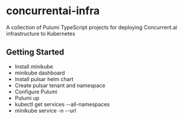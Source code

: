 # concurrentai-infra

A collection of Pulumi TypeScript projects for deploying Concurrent.ai infrastructure to Kubernetes

## Getting Started

- Install minikube
- minikube dashboard
- Install pulsar helm chart
- Create pulsar tenant and namespace
- Configure Pulumi
- Pulumi up
- kubectl get services --all-namespaces
- minikube service -n <org-namespace> <service-name> --url
